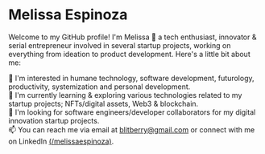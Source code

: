 

# Melissa Espinoza

Welcome to my GitHub profile! I'm Melissa  🌊  a tech enthusiast, innovator & serial entrepreneur involved in several startup projects, working on everything from ideation to product development. Here's a little bit about me:

 👀 I'm interested in humane technology, software development, futurology, productivity, systemization and personal development.      
 🌱 I'm currently learning & exploring various technologies related to my startup projects; NFTs/digital assets, Web3 & blockchain.       
 💞️ I'm looking for software engineers/developer collaborators for my digital innovation startup projects.     
 📫 You can reach me via email at blitberry@gmail.com or connect with me on LinkedIn [(/melissaespinoza)](https://www.linkedin.com/in/melissaespinoza/).


<!---
melissaespalv/melissaespalv is a ✨ special ✨ repository because its `README.md` (this file) appears on your GitHub profile.
You can click the Preview link to take a look at your changes.
--->
